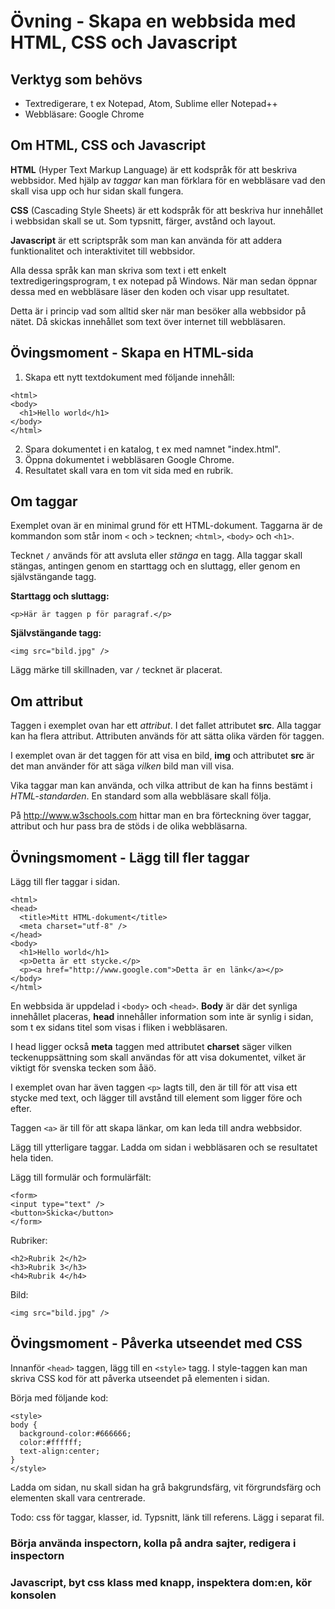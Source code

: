 # Övning - Skapa en webbsida med HTML, CSS och Javascript

## Verktyg som behövs

* Textredigerare, t ex Notepad, Atom, Sublime eller Notepad++
* Webbläsare: Google Chrome

## Om HTML, CSS och Javascript

**HTML** (Hyper Text Markup Language) är ett kodspråk för att beskriva webbsidor. Med hjälp av *taggar* kan man förklara för en webbläsare vad den skall visa upp och hur sidan skall fungera.

**CSS** (Cascading Style Sheets) är ett kodspråk för att beskriva hur innehållet i webbsidan skall se ut. Som typsnitt, färger, avstånd och layout.

**Javascript** är ett scriptspråk som man kan använda för att addera funktionalitet och interaktivitet till webbsidor.

Alla dessa språk kan man skriva som text i ett enkelt textredigeringsprogram, t ex notepad på Windows. När man sedan öppnar dessa med en webbläsare läser den koden och visar upp resultatet.

Detta är i princip vad som alltid sker när man besöker alla webbsidor på nätet. Då skickas innehållet som text över internet till webbläsaren.

## Övingsmoment - Skapa en HTML-sida

1. Skapa ett nytt textdokument med följande innehåll:

```
<html>
<body>
  <h1>Hello world</h1>
</body>
</html>
```
2. Spara dokumentet i en katalog, t ex med namnet "index.html".
3. Öppna dokumentet i webbläsaren Google Chrome.
4. Resultatet skall vara en tom vit sida med en rubrik.

## Om taggar

Exemplet ovan är en minimal grund för ett HTML-dokument. Taggarna är de kommandon som står inom ``<`` och ``>`` tecknen; ``<html>``, ``<body>`` och ``<h1>``.

Tecknet ``/`` används för att avsluta eller *stänga* en tagg. Alla taggar skall stängas, antingen genom en starttagg och en sluttagg, eller genom en självstängande tagg.

**Starttagg och sluttagg:**

```
<p>Här är taggen p för paragraf.</p>
```

**Självstängande tagg:**

```
<img src="bild.jpg" />
```

Lägg märke till skillnaden, var ``/`` tecknet är placerat.

## Om attribut

Taggen i exemplet ovan har ett *attribut*. I det fallet attributet **src**. Alla taggar kan ha flera attribut. Attributen används för att sätta olika värden för taggen.

I exemplet ovan är det taggen för att visa en bild, **img** och attributet **src** är det man använder för att säga *vilken* bild man vill visa.

Vika taggar man kan använda, och vilka attribut de kan ha finns bestämt i *HTML-standarden*. En standard som alla webbläsare skall följa.

På http://www.w3schools.com hittar man en bra förteckning över taggar, attribut och hur pass bra de stöds i de olika webbläsarna.

## Övningsmoment - Lägg till fler taggar

Lägg till fler taggar i sidan.

```
<html>
<head>
  <title>Mitt HTML-dokument</title>
  <meta charset="utf-8" />
</head>
<body>
  <h1>Hello world</h1>
  <p>Detta är ett stycke.</p>
  <p><a href="http://www.google.com">Detta är en länk</a></p>
</body>
</html>
```

En webbsida är uppdelad i ``<body>`` och ``<head>``. **Body** är där det synliga innehållet placeras, **head** innehåller information som inte är synlig i sidan, som t ex sidans titel som visas i fliken i webbläsaren.

I head ligger också **meta** taggen med attributet **charset** säger vilken teckenuppsättning som skall användas för att visa dokumentet, vilket är viktigt för svenska tecken som åäö.

I exemplet ovan har även taggen ``<p>`` lagts till, den är till för att visa ett stycke med text, och lägger till avstånd till element som ligger före och efter.

Taggen ``<a>`` är till för att skapa länkar, om kan leda till andra webbsidor.

Lägg till ytterligare taggar. Ladda om sidan i webbläsaren och se resultatet hela tiden.

Lägg till formulär och formulärfält:

```
<form>
<input type="text" />
<button>Skicka</button>
</form>
```

Rubriker:

```
<h2>Rubrik 2</h2>
<h3>Rubrik 3</h3>
<h4>Rubrik 4</h4>
```

Bild:

```
<img src="bild.jpg" />
```

## Övingsmoment - Påverka utseendet med CSS

Innanför ```<head>``` taggen, lägg till en ```<style>``` tagg. I style-taggen kan man skriva CSS kod för att påverka utseendet på elementen i sidan.

Börja med följande kod:
```
<style>
body {
  background-color:#666666;
  color:#ffffff;
  text-align:center;
}
</style>
```

Ladda om sidan, nu skall sidan ha grå bakgrundsfärg, vit förgrundsfärg och elementen skall vara centrerade.

Todo: css för taggar, klasser, id. Typsnitt, länk till referens. Lägg i separat fil.

### Börja använda inspectorn, kolla på andra sajter, redigera i inspectorn

### Javascript, byt css klass med knapp, inspektera dom:en, kör konsolen
